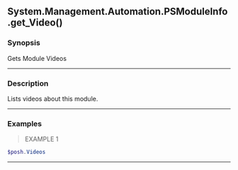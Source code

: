 System.Management.Automation.PSModuleInfo.get_Video()
-----------------------------------------------------




### Synopsis
Gets Module Videos



---


### Description

Lists videos about this module.



---


### Examples
> EXAMPLE 1

```PowerShell
$posh.Videos
```


---

